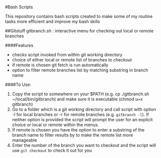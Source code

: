 #Bash Scripts

This repository contains bash scripts created to make some of my routine tasks more efficient and improve my bash skills

##Gitstuff
gitbranch.sh : interactive menu for checking out local or remote branches

####Features
+ checks script invoked from within git working directory
+ choice of either local or remote list of branches to checkout
+ if remote is chosen git fetch is run automatically
+ option to filter remote branches list by matching substring in branch name

####To Use:
1. Copy the script to somewhere on your $PATH (e.g. cp ./gitbranch.sh ~/local/bin/gitbranch) and make sure it is executable (chmod u+x gitbranch)
2. Go to a folder which is a git working directory and call script  with option -l for local branches or -r for remote branches (e.g. `gitbranch -l`). If neither option is provided the script will prompt the user for an explicit choice or local or remote within the menus.
3. If remote is chosen you have the option to enter a substring of the branch name to filter results by to make the remote list more manageable
4. Enter the number of the branch you want to checkout and the script will use `git checkout` to check it out for you
